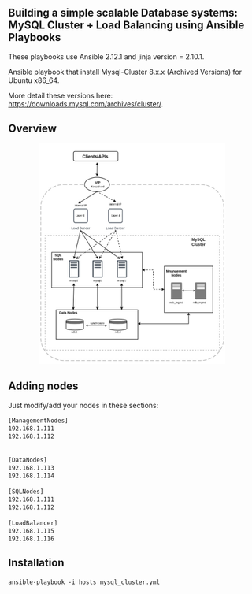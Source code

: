 Building a simple scalable Database systems: MySQL Cluster +  Load Balancing using Ansible Playbooks
-------------------------------------------

These playbooks use Ansible 2.12.1 and jinja version = 2.10.1.

Ansible playbook that install Mysql-Cluster 8.x.x (Archived Versions) for Ubuntu x86_64.

More detail these versions here: https://downloads.mysql.com/archives/cluster/.

Overview
-------------------------------------------

<p align="center">
  <img src="overview" width="75%"/>
</p>

Adding nodes
-------------------------------------------

Just modify/add your nodes in these sections:

    [ManagementNodes]
    192.168.1.111
    192.168.1.112


    [DataNodes]
    192.168.1.113
    192.168.1.114

    [SQLNodes]
    192.168.1.111
    192.168.1.112

    [LoadBalancer]
    192.168.1.115
    192.168.1.116


Installation
-------------------------------------------

    ansible-playbook -i hosts mysql_cluster.yml
